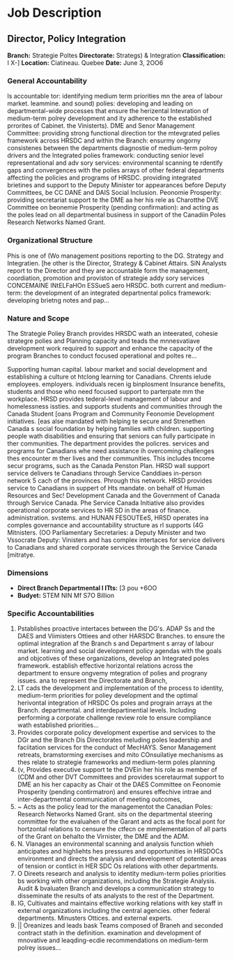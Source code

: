 # Job Description

## Director, Policy Integration

**Branch:** Strategie Poltes
**Directorate:** Strategs) & Integration
**Classification:** I X-]
**Location:** Ciatineau. Quebee
**Date:** June 3, 2OO6

### General Accountability

ls accountable tor: identifying medium term priorities mn the area of labour market. leammine. and sound) polies: developing and leading on departmental-wide processes that ensure the herizental Intevration of medium-term polrey development and ity adherence to the established prrorites of Cabinet. the Vinisterts). DME and Senor Management Committee: providing strong functional direction tor the mtevgrated pelies framework across HRSDC and within the Branch: ensurmy ongorny consistenes between the departments diagnostie of medium-term polroy drivers and the Integrated polies framework: conducting senior level representational and adv sory services: environmental scanning te rdentify gaps and convergences with the polies arrays of other federal departments affecting the policies and programs of HRSDC. providing integrated brietines and support to the Deputy Minister tor appearances before Deputy Committees, be CC DANE and DAIS Social Inclusion. Peonomie Prosperity: providing secretariat support te the DME aa her his rele as Charotthe DVE Committee on beonemie Prosperity (pending confirmation): and acting as the poles lead on all departmental business in support of the Canadiin Poles Research Networks Named Grant.

### Organizational Structure

Phis is one of (Wo management positions reporting to the DG. Strategy and Integratien. [he other is the Director, Strategy & Cabinet Attairs. SiN Analysts report to the Director and they are accountable form the management, coordiation, promotion and proviston of strategie addy sory services CONCEMAINE INtELFaHOn ESSueS aero HRSDC. both current and medium-term: the development of an integrated departnental polics framework: developing brietng notes and pap...

### Nature and Scope

The Strategie Poliey Branch provides HRSDC wath an inteerated, cohesie strategre polies and Planning capacity and teads the mnnesvatiave development work required to support and enhance the capacity of the program Branches to conduct focused operational and poltes re...

Supporting human capital. labour market and social development and establishing a culture ot htclong learning tor Canadians. Chrents ielude employees. employers. individuals recen ig binplosment Insurance benefits, students and those who need focused support to parterpate mm the workplace. HRSD provides tederal-level management of labour and homelessness issties. and supports students and communities through the Canada Student [oans Program and Community Feonomie Development initiatives. [eas alse mandated with helping te secure and Strenethen Canada s social foundation by helping families with children. supporting people wath disabilities and ensuring that seniors can fully participate in ther communities. The department provides the policres. services and programs for Canadians whe need assistance ih overcoming challenges thes encounter m ther lives and ther communities. This includes tncome secur programs, such as the Canada Penston Plan. HRSD wall support service delivers te Canadians through Service Canddiaes in-person network 5 cach of the provinces. Phrough this network. HRSD provides service to Canadians in suppert of Hts mandate. on behalf of Human Resources and Sec! Development Canada and the Government of Canada through Service Canada. Phe Service Canada Initiative also provides operational corporate services to HR SD in the areas of finance. administration. svstems. and HUNAN FESOUTEeS, HRSD operates ina comples governance and accountability structure as rl supports (4G Mitnisters. (OO Parliamentary Secretaries: a Deputy Minister and two Vssocrate Deputy: Vinisters and has complex intertaces for service delivers to Canadians and shared corporate services through the Service Canada [mitratye.

### Dimensions

*   **Direct Branch Departmental I ITts:** [3 pou +6OO
*   **Budyet:** STEM NIN Mf S7O Billion

### Specific Accountabilities

1.  Pstablishes proactive intertaces between the DG's. ADAP Ss and the DAES and Viimisters Ottiees and other HARSDC Branches. to ensure the optimal integration af the Branch s and Department s array of labour market. learning and social development policy agendas with the goals and objcotives of these organizations, develop an Integrated poles framework. establish effective horizontal relations across the department to ensure ongvemy mtegration of polies and prograny issues. ana to represent the Directorate and Branch,
2.  LT cads the development and implementation of the process to identity, medium-term priorities for poliey development and the optimal herivontal integration of HRSDC Os poles and prograin arrays at the Branch. departmental. and interdepartinential levels. Including performing a corporate challenge review role to ensure compliance wath established priorities...
3.  Provides corporate policy development expertise and services to the DGr and the Branch Dis Directorates meluding poles leadership and faciitation services for the conduct of MecHAYS. Senor Management retreats, bramstorming exercises and mito COnsuilatiye mechanisms as thes relate to strategie frameworks and medium-term poles planning
4.  (v, Provides executive support te the DVEin her his role as member of (CDM and other DVT Committees and provides sceretaurmat support to DME an his her capacity as Chair ot the DAES Committee on Feonomie Prosperity (pending contirmatron) and ensures effechive intrae and inter-departmental communication of meeting outcomes,
5.  ~ Acts as the policy lead tor the managementot the Canadian Poles: Research Networks Named Grant. sits on the departmental steering committee for the evaluahen of the Garant and acts as the focal pont for hortzontal relations to censure the ctfecn ce mmplementation of all parts of the Grant on behalto the Virnister, the DME and the ADM.
6.  N. Vlanages an environmental scanning and analysis function whieh anticipates and highliehts hes pressures and opportunities in HRSDOCs environment and directs the analysis and development of potential areas of tension or contlict in HER SDC Os relations with other departments.
7.  O Direets research and analysis to identity medium-term polies priorities bs working with other organizations, including the Strategie Analysis. Audit & bvaluaten Branch and develops a communication strategy to disseminate the results of ats analysts to the rest of the Department.
8.  IG, Cultivates and maintains effective working relations with key staff in external organizations including the central agencies. other federal departments. Minusters Ottices. and external experts.
9.  || Oreanizes and leads bask Teams composed of Braneh and seconded contract stath in the definition. examination and development of mnovative and leaqding-ecdie recommendations on medium-term polrey issues...
